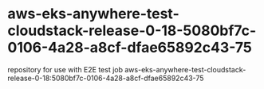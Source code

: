 # aws-eks-anywhere-test-cloudstack-release-0-18-5080bf7c-0106-4a28-a8cf-dfae65892c43-75
repository for use with E2E test job aws-eks-anywhere-test-cloudstack-release-0-18:5080bf7c-0106-4a28-a8cf-dfae65892c43-75
